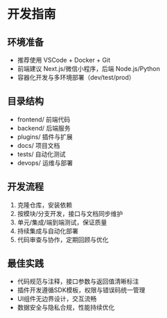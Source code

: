 # 开发指南

## 环境准备

- 推荐使用 VSCode + Docker + Git
- 前端建议 Next.js/微信小程序，后端 Node.js/Python
- 容器化开发与多环境部署（dev/test/prod）

## 目录结构

- frontend/ 前端代码
- backend/ 后端服务
- plugins/ 插件与扩展
- docs/ 项目文档
- tests/ 自动化测试
- devops/ 运维与部署

## 开发流程

1. 克隆仓库，安装依赖
2. 按模块/分支开发，接口与文档同步维护
3. 单元/集成/端到端测试，保证质量
4. 持续集成与自动化部署
5. 代码审查与协作，定期回顾与优化

## 最佳实践

- 代码规范与注释，接口参数与返回值清晰标注
- 插件开发遵循SDK模板，权限与错误码统一管理
- UI组件无边界设计，交互流畅
- 数据安全与隐私合规，性能持续优化
